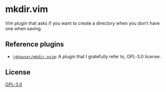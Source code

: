 # mkdir.vim

Vim plugin that asks if you want to create a directory when you don't have one when saving.

## Reference plugins

- [`jghauser/mkdir.nvim`](https://github.com/jghauser/mkdir.nvim): A plugin that I gratefully refer to, GPL-3.0 license.

## License

[GPL-3.0](./LICENSE)
